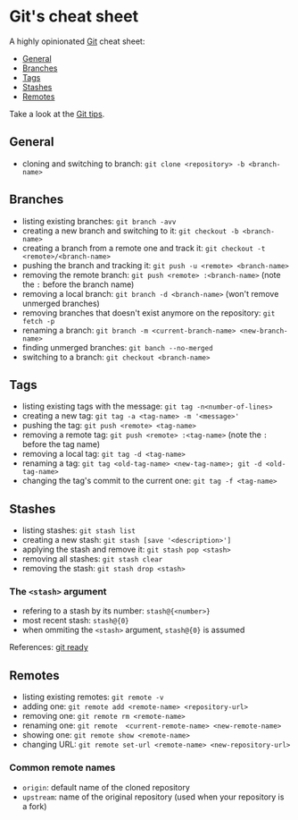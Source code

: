 # Git's cheat sheet

A highly opinionated [Git](http://git-scm.com/) cheat sheet:

* [General](#general)
* [Branches](#branches)
* [Tags](#tags)
* [Stashes](#stashes)
* [Remotes](#remotes)

Take a look at the [Git tips](../git/tips.md).

## General

* cloning and switching to branch: `git clone <repository> -b <branch-name>`

## Branches

* listing existing branches: `git branch -avv`
* creating a new branch and switching to it: `git checkout -b <branch-name>`
* creating a branch from a remote one and track it: `git checkout -t <remote>/<branch-name>`
* pushing the branch and tracking it: `git push -u <remote> <branch-name>`
* removing the remote branch: `git push <remote> :<branch-name>` (note the `:` before the branch name)
* removing a local branch: `git branch -d <branch-name>` (won't remove unmerged branches)
* removing branches that doesn't exist anymore on the repository: `git fetch -p`
* renaming a branch: `git branch -m <current-branch-name> <new-branch-name>`
* finding unmerged branches: `git banch --no-merged`
* switching to a branch: `git checkout <branch-name>`

## Tags

* listing existing tags with the message: `git tag -n<number-of-lines>`
* creating a new tag: `git tag -a <tag-name> -m '<message>'`
* pushing the tag: `git push <remote> <tag-name>`
* removing a remote tag: `git push <remote> :<tag-name>` (note the `:` before the tag name)
* removing a local tag: `git tag -d <tag-name>`
* renaming a tag: `git tag <old-tag-name> <new-tag-name>; git -d <old-tag-name>`
* changing the tag's commit to the current one: `git tag -f <tag-name>`

## Stashes

* listing stashes: `git stash list`
* creating a new stash: `git stash [save '<description>']`
* applying the stash and remove it: `git stash pop <stash>`
* removing all stashes: `git stash clear`
* removing the stash: `git stash drop <stash>`

### The `<stash>` argument

* refering to a stash by its number: `stash@{<number>}`
* most recent stash: `stash@{0}`
* when ommiting the `<stash>` argument, `stash@{0}` is assumed

References: [git ready](http://gitready.com/beginner/2009/03/13/smartly-save-stashes.html)

## Remotes

* listing existing remotes: `git remote -v`
* adding one: `git remote add <remote-name> <repository-url>`
* removing one: `git remote rm <remote-name>`
* renaming one: `git remote  <current-remote-name> <new-remote-name>`
* showing one: `git remote show <remote-name>`
* changing URL: `git remote set-url <remote-name> <new-repository-url>`

### Common remote names

* `origin`: default name of the cloned repository
* `upstream`: name of the original repository (used when your repository is a fork)
